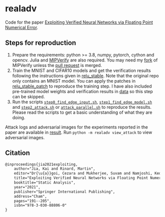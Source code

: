 # realadv

Code for the paper [Exploiting Verified Neural Networks via Floating Point
Numerical Error](https://arxiv.org/abs/2003.03021).

## Steps for reproduction

1. Prepare the requirements: python >= 3.8, numpy, pytorch, cython and opencv.
   Julia and [MIPVerify](https://github.com/vtjeng/MIPVerify.jl) are also
   required. You may need my [fork](https://github.com/jia-kai/MIPVerify.jl) of
   MIPVerify unless the [pull request](https://github.com/vtjeng/MIPVerify.jl/pull/34)
   is merged.
2. Train the MNIST and CIFAR10 models and get the verification results following
   the instructions given in
   [relu_stable](https://github.com/MadryLab/relu_stable). Note that the
   original repo only contains an MNIST model. You can apply the patches in
   [relu_stable_patch](relu_stable_patch) to reproduce the training step.
   I have also included pre-trained model weights and verification results in
   [data](data) so this step can be skipped.
3. Run the scripts [`step0_find_edge_input.sh`](step0_find_edge_input.sh),
   [`step1_find_edge_model.sh`](step1_find_edge_model.sh) and
   [`step2_attack.sh`](step2_attack.sh) or
   [`attack_parallel.sh`](attack_parallel.sh) to reproduce the results. Please
   read the scripts to get a basic understanding of what they are doing.

Attack logs and adversarial images for the experiments reported in the paper are
available in [result](result). Run `python -m realadv view_attack` to view
adversarial images.

## Citation

```txt
@inproceedings{jia2021exploiting,
    author="Jia, Kai and Rinard, Martin",
    editor="Dr{\u{a}}goi, Cezara and Mukherjee, Suvam and Namjoshi, Kedar",
    title="Exploiting Verified Neural Networks via Floating Point Numerical Error",
    booktitle="Static Analysis",
    year="2021",
    publisher="Springer International Publishing",
    address="Cham",
    pages="191--205",
    isbn="978-3-030-88806-0"
}
```
